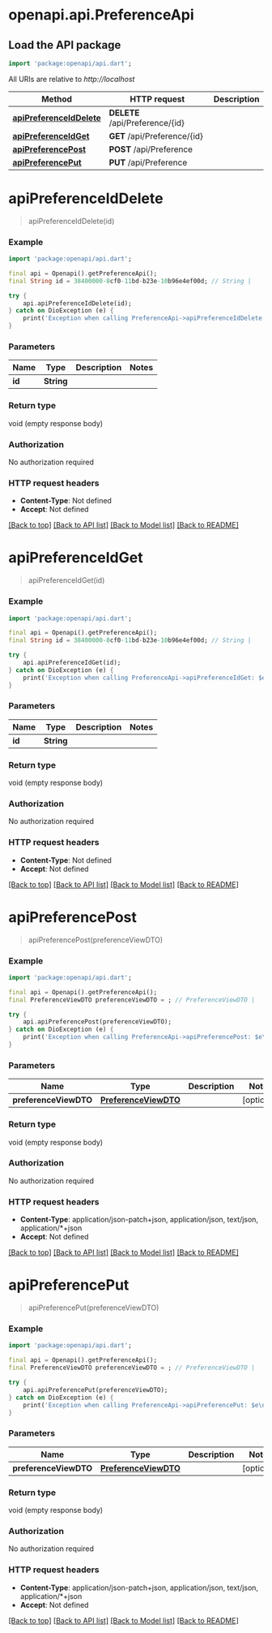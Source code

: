 # openapi.api.PreferenceApi

## Load the API package
```dart
import 'package:openapi/api.dart';
```

All URIs are relative to *http://localhost*

Method | HTTP request | Description
------------- | ------------- | -------------
[**apiPreferenceIdDelete**](PreferenceApi.md#apipreferenceiddelete) | **DELETE** /api/Preference/{id} | 
[**apiPreferenceIdGet**](PreferenceApi.md#apipreferenceidget) | **GET** /api/Preference/{id} | 
[**apiPreferencePost**](PreferenceApi.md#apipreferencepost) | **POST** /api/Preference | 
[**apiPreferencePut**](PreferenceApi.md#apipreferenceput) | **PUT** /api/Preference | 


# **apiPreferenceIdDelete**
> apiPreferenceIdDelete(id)



### Example
```dart
import 'package:openapi/api.dart';

final api = Openapi().getPreferenceApi();
final String id = 38400000-8cf0-11bd-b23e-10b96e4ef00d; // String | 

try {
    api.apiPreferenceIdDelete(id);
} catch on DioException (e) {
    print('Exception when calling PreferenceApi->apiPreferenceIdDelete: $e\n');
}
```

### Parameters

Name | Type | Description  | Notes
------------- | ------------- | ------------- | -------------
 **id** | **String**|  | 

### Return type

void (empty response body)

### Authorization

No authorization required

### HTTP request headers

 - **Content-Type**: Not defined
 - **Accept**: Not defined

[[Back to top]](#) [[Back to API list]](../README.md#documentation-for-api-endpoints) [[Back to Model list]](../README.md#documentation-for-models) [[Back to README]](../README.md)

# **apiPreferenceIdGet**
> apiPreferenceIdGet(id)



### Example
```dart
import 'package:openapi/api.dart';

final api = Openapi().getPreferenceApi();
final String id = 38400000-8cf0-11bd-b23e-10b96e4ef00d; // String | 

try {
    api.apiPreferenceIdGet(id);
} catch on DioException (e) {
    print('Exception when calling PreferenceApi->apiPreferenceIdGet: $e\n');
}
```

### Parameters

Name | Type | Description  | Notes
------------- | ------------- | ------------- | -------------
 **id** | **String**|  | 

### Return type

void (empty response body)

### Authorization

No authorization required

### HTTP request headers

 - **Content-Type**: Not defined
 - **Accept**: Not defined

[[Back to top]](#) [[Back to API list]](../README.md#documentation-for-api-endpoints) [[Back to Model list]](../README.md#documentation-for-models) [[Back to README]](../README.md)

# **apiPreferencePost**
> apiPreferencePost(preferenceViewDTO)



### Example
```dart
import 'package:openapi/api.dart';

final api = Openapi().getPreferenceApi();
final PreferenceViewDTO preferenceViewDTO = ; // PreferenceViewDTO | 

try {
    api.apiPreferencePost(preferenceViewDTO);
} catch on DioException (e) {
    print('Exception when calling PreferenceApi->apiPreferencePost: $e\n');
}
```

### Parameters

Name | Type | Description  | Notes
------------- | ------------- | ------------- | -------------
 **preferenceViewDTO** | [**PreferenceViewDTO**](PreferenceViewDTO.md)|  | [optional] 

### Return type

void (empty response body)

### Authorization

No authorization required

### HTTP request headers

 - **Content-Type**: application/json-patch+json, application/json, text/json, application/*+json
 - **Accept**: Not defined

[[Back to top]](#) [[Back to API list]](../README.md#documentation-for-api-endpoints) [[Back to Model list]](../README.md#documentation-for-models) [[Back to README]](../README.md)

# **apiPreferencePut**
> apiPreferencePut(preferenceViewDTO)



### Example
```dart
import 'package:openapi/api.dart';

final api = Openapi().getPreferenceApi();
final PreferenceViewDTO preferenceViewDTO = ; // PreferenceViewDTO | 

try {
    api.apiPreferencePut(preferenceViewDTO);
} catch on DioException (e) {
    print('Exception when calling PreferenceApi->apiPreferencePut: $e\n');
}
```

### Parameters

Name | Type | Description  | Notes
------------- | ------------- | ------------- | -------------
 **preferenceViewDTO** | [**PreferenceViewDTO**](PreferenceViewDTO.md)|  | [optional] 

### Return type

void (empty response body)

### Authorization

No authorization required

### HTTP request headers

 - **Content-Type**: application/json-patch+json, application/json, text/json, application/*+json
 - **Accept**: Not defined

[[Back to top]](#) [[Back to API list]](../README.md#documentation-for-api-endpoints) [[Back to Model list]](../README.md#documentation-for-models) [[Back to README]](../README.md)

